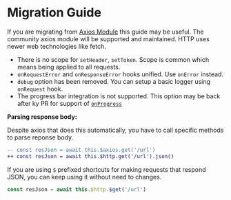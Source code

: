 # Migration Guide

If you are migrating from [Axios Module](https://github.com/nuxt-community/axios-module) this guide may be useful. The community axios module will be supported and maintained. HTTP uses newer web technologies like fetch.

- There is no scope for `setHeader`, `setToken`. Scope is common which means being applied to all requests.
- `onRequestError` and `onResponseError` hooks unified. Use `onError` instead.
- `debug` option has been removed. You can setup a basic logger using `onRequest` hook.
- The progress bar integration is not supported. This option may be back after ky PR for support of [`onProgress`](https://github.com/sindresorhus/ky/pull/34)

**Parsing response body:**

Despite axios that does this automatically, you have to call specific methods to parse reponse body.

```diff
-- const resJson = await this.$axios.get('/url')
++ const resJson = await this.$http.get('/url').json()
```

If you are using `$` prefixed shortcuts for making requests that respond JSON, you can keep using it without need to changes.

```js
const resJson = await this.$http.$get('/url')
```
